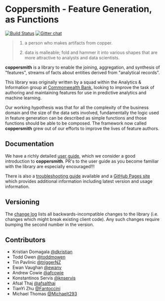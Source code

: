 Coppersmith - Feature Generation, as Functions
================================
[![Build Status](https://travis-ci.org/CommBank/coppersmith.svg?branch=master)](https://travis-ci.org/CommBank/coppersmith)
[![Gitter chat](https://badges.gitter.im/CommBank/coppersmith.png)](https://gitter.im/CommBank/coppersmith)


> 1. a person who makes artifacts from copper.
>
> 2. data is malleable; fold and hammer it into various shapes
>    that are more attractive to analysts and data scientists.

**coppersmith** is a library to enable the joining, aggregation, and synthesis
of "features", streams of facts about entities derived from "analytical
records".

This library was originally written by a squad within the Analytics &
Information group at [Commonwealth Bank](https://www.commbank.com.au/), looking
to improve the task of authoring and maintaining features for use in predictive
analytics and machine learning.

Our working hypothesis was that for all the complexity of the business domain
and the size of the data sets involved, fundamentally the logic used in feature
generation can be described as simple functions and those functions should be
able to be composed. The framework now called **coppersmith** grew out of our
efforts to improve the lives of feature authors.

Documentation
-------------

We have a richly detailed [user guide](USERGUIDE.markdown),
which we consider a good introduction to **coppersmith**. PR's to the user
guide as you become familiar with the library are especially encouraged!!!

There is also a [troubleshooting guide](TROUBLESHOOTING.markdown) available and
a [GitHub Pages site](http://commbank.github.io/coppersmith/) which provides
additional information including latest version and usage information.

Versioning
----------

The [change log](CHANGELOG.markdown) lists all backwards-incompatible changes to
the library (i.e. changes which might break existing client code).
Any such changes require bumping the second number in the version.

Contributors
------------

- Kristian Domagala [@dkristian](https://github.com/dkristian)
- Todd Owen [@toddmowen](https://github.com/toddmowen)
- Tin Pavlinic [@triggerNZ](https://github.com/triggerNZ)
- Ewan Vaughan [@ewanv](https://github.com/ewanv)
- Andrew Cowie [@afcowie](https://github.com/afcowie)
- Konstantinos Servis [@knservis](https://github.com/knservis)
- Afsal Thaj [@afsalthaj](https://github.com/afsalthaj)
- TianYi Zhu [@Fantoccini](https://github.com/Fantoccini)
- Michael Thomas [@Michaelt293](https://github.com/Michaelt293)
